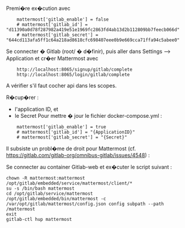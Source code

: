 Premi�re ex�cution avec

```
    mattermost['gitlab_enable'] = false
    # mattermost['gitlab_id'] = "d11390a0d78f287982a419e51e1969fc2863fd4ab13d2b112809bb7feecb066d"
    # mattermost['gitlab_secret'] = "644cd113afa5ff1c64a218ad8618cfc698407eee0b9e669cca71ffa94c5abee0"
```

Se connecter � Gitlab (root/ � d�finir), puis aller dans Settings --> Application et cr�er Mattermost avec 
```
    http://localhost:8065/signup/gitlab/complete
    http://localhost:8065/login/gitlab/complete 
```

A vérifier s'il faut cocher api dans les scopes.

R�cup�rer :
- l'application ID, et
- le Secret
Pour mettre � jour le fichier docker-compose.yml :
```
    mattermost['gitlab_enable'] = true
    # mattermost['gitlab_id'] = "{ApplicationID}"
    # mattermost['gitlab_secret'] = "{Secret}"
```	

Il subsiste un probl�me de droit pour Mattermost (cf. https://gitlab.com/gitlab-org/omnibus-gitlab/issues/4548) :

Se connecter au container Gitlab-web et ex�cuter le script suivant : 

```
chown -R mattermost:mattermost /opt/gitlab/embedded/service/mattermost/client/*
su -s /bin/bash mattermost
cd /opt/gitlab/service/mattermost
/opt/gitlab/embedded/bin/mattermost -c /var/opt/gitlab/mattermost/config.json config subpath --path /mattermost
exit
gitlab-ctl hup mattermost
```
